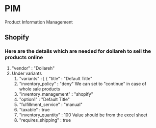 # PIM

Product Information Management


## Shopify
### Here are the details which are needed for dollareh to sell the products online
1. "vendor" : "Dollareh"
2. Under variants 
   1. "variants" : [ {
      "title" : "Default Title"
   2. "inventory_policy" : "deny" We can set to "continue" in case of whole sale products
   4. "inventory_management" : "shopify"
   5. "option1" : "Default Title"
   6. "fulfillment_service" : "manual"
   7. "taxable" : true
   8. "inventory_quantity" : 100  Value should be from the excel sheet
   9. "requires_shipping" : true
